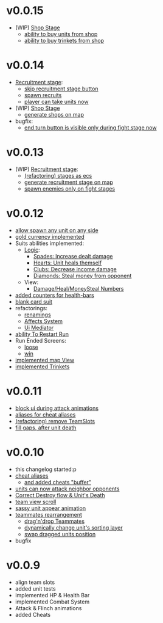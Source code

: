 # v0.0.15
- (WIP) [Shop Stage](https://github.com/rapushka/deck_scaler/issues/152)
  - [ability to buy units from shop](https://github.com/rapushka/deck_scaler/issues/216)
  - [ability to buy trinkets from shop](https://github.com/rapushka/deck_scaler/issues/218)

# v0.0.14
- [Recruitment stage](https://github.com/rapushka/deck_scaler/issues/156):
  - [skip recruitment stage button](https://github.com/rapushka/deck_scaler/issues/204)
  - [spawn recruits](https://github.com/rapushka/deck_scaler/issues/206)
  - [player can take units now](https://github.com/rapushka/deck_scaler/pull/211)
- (WIP) [Shop Stage](https://github.com/rapushka/deck_scaler/issues/152)
  - [generate shops on map](https://github.com/rapushka/deck_scaler/issues/152)
- bugfix:
  - [end turn button is visible only during fight stage now](https://github.com/rapushka/deck_scaler/pull/213)

# v0.0.13
- (WIP) [Recruitment stage](https://github.com/rapushka/deck_scaler/issues/156):
  - [(refactoring) stages as ecs](https://github.com/rapushka/deck_scaler/issues/194)
  - [generate recruitment stage on map](https://github.com/rapushka/deck_scaler/issues/198)
  - [spawn enemies only on fight stages](https://github.com/rapushka/deck_scaler/pull/203)


# v0.0.12
- [allow spawn any unit on any side](https://github.com/rapushka/deck_scaler/pull/120)
- [gold currency implemented](https://github.com/rapushka/deck_scaler/pull/131)
- Suits abilities implemented:
  - [Logic](https://github.com/rapushka/deck_scaler/issues/125):
    - [Spades: Increase dealt damage](https://github.com/rapushka/deck_scaler/pull/132)
    - [Hearts: Unit heals themself](https://github.com/rapushka/deck_scaler/issues/128)
    - [Clubs: Decrease income damage](https://github.com/rapushka/deck_scaler/pull/137)
    - [Diamonds: Steal money from opponent](https://github.com/rapushka/deck_scaler/pull/136)
  - View:
    - [Damage/Heal/MoneySteal Numbers](https://github.com/rapushka/deck_scaler/pull/168)
- [added counters for health-bars](https://github.com/rapushka/deck_scaler/pull/134)
- [blank card suit](https://github.com/rapushka/deck_scaler/pull/139)
- refactorings:
  - [renamings](https://github.com/rapushka/deck_scaler/pull/124)
  - [Affects System](https://github.com/rapushka/deck_scaler/pull/157)
  - [Ui Mediator](https://github.com/rapushka/deck_scaler/pull/158)
- [ability To Restart Run](https://github.com/rapushka/deck_scaler/issues/150)
- Run Ended Screens:
  - [loose](https://github.com/rapushka/deck_scaler/pull/165)
  - [win](https://github.com/rapushka/deck_scaler/issues/154)
- [implemented map View](https://github.com/rapushka/deck_scaler/issues/148)
- [implemented Trinkets](https://github.com/rapushka/deck_scaler/issues/184)

# v0.0.11
- [block ui during attack animations](https://github.com/rapushka/deck_scaler/pull/107)
- [aliases for cheat aliases](https://github.com/rapushka/deck_scaler/pull/109)
- [(refactoring) remove TeamSlots](https://github.com/rapushka/deck_scaler/pull/114)
- [fill gaps, after unit death](https://github.com/rapushka/deck_scaler/pull/117)

# v0.0.10
- this changelog started:p
- [cheat aliases](https://github.com/rapushka/deck_scaler/pull/66)
  - [and added cheats "buffer"](https://github.com/rapushka/deck_scaler/pull/68)
- [units can now attack neighbor opponents](https://github.com/rapushka/deck_scaler/issues/71)
- [Correct Destroy flow & Unit's Death](https://github.com/rapushka/deck_scaler/issues/80)
- [team view scroll](https://github.com/rapushka/deck_scaler/pull/91)
- [sassy unit appear animation](https://github.com/rapushka/deck_scaler/pull/97)
- [teammates rearrangement](https://github.com/rapushka/deck_scaler/issues/95)
  - [drag'n'drop Teammates](https://github.com/rapushka/deck_scaler/pull/101)
  - [dynamically change unit's sorting layer](https://github.com/rapushka/deck_scaler/pull/103)
  - [swap dragged units position](https://github.com/rapushka/deck_scaler/pull/106)
- bugfix

# v0.0.9
- align team slots
- added unit tests
- implemented HP & Health Bar
- implemented Combat System
- Attack & Flinch animations
- added Cheats
